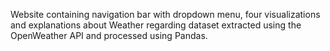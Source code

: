 Website containing navigation bar with dropdown menu, four visualizations and explanations about Weather regarding dataset extracted using the OpenWeather API and processed using Pandas. 
